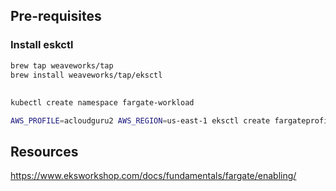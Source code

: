 
## Pre-requisites

### Install eskctl
```bash
brew tap weaveworks/tap
brew install weaveworks/tap/eksctl
```


## 
```bash
kubectl create namespace fargate-workload
```

```bash
AWS_PROFILE=acloudguru2 AWS_REGION=us-east-1 eksctl create fargateprofile --cluster thlinh-eks-local-eks --name fargate --namespace fargate-workload
```



## Resources
https://www.eksworkshop.com/docs/fundamentals/fargate/enabling/